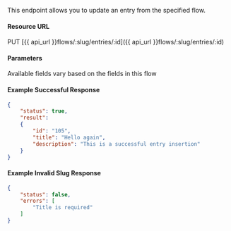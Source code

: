 <!--
@title Update an entry in a flow
@author Moltin Ltd
@description Updates an entry in the specified flow
@order 15.3.4

@sidebar 1
@family Flow/Entry
@rate No
@auth Yes
@format JSON
@http PUT
@version beta
-->
This endpoint allows you to update an entry from the specified flow.

#### Resource URL
PUT [{{ api_url }}flows/:slug/entries/:id]({{ api_url }}flows/:slug/entries/:id)


#### Parameters
Available fields vary based on the fields in this flow

<!--code-->
#### Example Successful Response
``` json
{
    "status": true,
    "result":
    {
        "id": "105",
        "title": "Hello again",
        "description": "This is a successful entry insertion"
    }
}

```


#### Example Invalid Slug Response
``` json
{
    "status": false,
    "errors": [
        "Title is required"
    ]
}
```
<!--/code-->